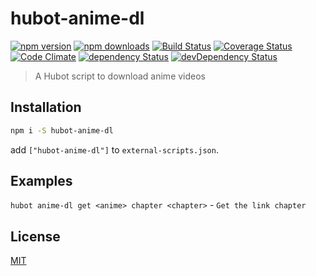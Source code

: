 # hubot-anime-dl

[![npm version](https://img.shields.io/npm/v/hubot-anime-dl.svg?style=flat-square)](https://www.npmjs.com/package/hubot-anime-dl)
[![npm downloads](https://img.shields.io/npm/dm/hubot-anime-dl.svg?style=flat-square)](https://www.npmjs.com/package/hubot-anime-dl)
[![Build Status](https://img.shields.io/travis/lgaticaq/hubot-anime-dl.svg?style=flat-square)](https://travis-ci.org/lgaticaq/hubot-anime-dl)
[![Coverage Status](https://img.shields.io/coveralls/lgaticaq/hubot-anime-dl/master.svg?style=flat-square)](https://coveralls.io/github/lgaticaq/hubot-anime-dl?branch=master)
[![Code Climate](https://img.shields.io/codeclimate/github/lgaticaq/hubot-anime-dl.svg?style=flat-square)](https://codeclimate.com/github/lgaticaq/hubot-anime-dl)
[![dependency Status](https://img.shields.io/david/lgaticaq/hubot-anime-dl.svg?style=flat-square)](https://david-dm.org/lgaticaq/hubot-anime-dl#info=dependencies)
[![devDependency Status](https://img.shields.io/david/dev/lgaticaq/hubot-anime-dl.svg?style=flat-square)](https://david-dm.org/lgaticaq/hubot-anime-dl#info=devDependencies)

> A Hubot script to download anime videos

## Installation
```bash
npm i -S hubot-anime-dl
```

add `["hubot-anime-dl"]` to `external-scripts.json`.

## Examples

`hubot anime-dl get <anime> chapter <chapter>` - `Get the link chapter`

## License

[MIT](https://tldrlegal.com/license/mit-license)
